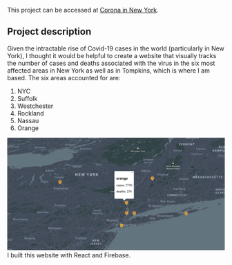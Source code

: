This project can be accessed at [Corona in New York](https://coronanewyorkcount.com/).

## Project description

Given the intractable rise of Covid-19 cases in the world (particularly in New York), I thought it would be helpful to create a website that visually tracks the number of cases and deaths associated with the virus in the six most affected areas in New York as well as in Tompkins, which is where I am based. The six areas accounted for are:
1. NYC
2. Suffolk
3. Westchester
4. Rockland
5. Nassau
6. Orange

![Alt text](/corona_new_york.png?raw=true "Optional Title")
I built this website with React and Firebase.
